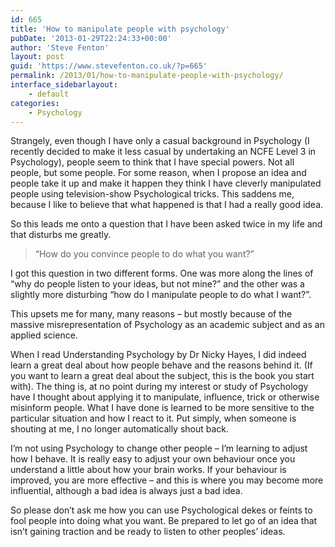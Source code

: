 ```yaml
---
id: 665
title: 'How to manipulate people with psychology'
pubDate: '2013-01-29T22:24:33+00:00'
author: 'Steve Fenton'
layout: post
guid: 'https://www.stevefenton.co.uk/?p=665'
permalink: /2013/01/how-to-manipulate-people-with-psychology/
interface_sidebarlayout:
    - default
categories:
    - Psychology
---
```


Strangely, even though I have only a casual background in Psychology (I recently decided to make it less casual by undertaking an NCFE Level 3 in Psychology), people seem to think that I have special powers. Not all people, but some people. For some reason, when I propose an idea and people take it up and make it happen they think I have cleverly manipulated people using television-show Psychological tricks. This saddens me, because I like to believe that what happened is that I had a really good idea.

So this leads me onto a question that I have been asked twice in my life and that disturbs me greatly.

> “How do you convince people to do what you want?”

I got this question in two different forms. One was more along the lines of “why do people listen to your ideas, but not mine?” and the other was a slightly more disturbing “how do I manipulate people to do what I want?”.

This upsets me for many, many reasons – but mostly because of the massive misrepresentation of Psychology as an academic subject and as an applied science.

When I read Understanding Psychology by Dr Nicky Hayes, I did indeed learn a great deal about how people behave and the reasons behind it. (If you want to learn a great deal about the subject, this is the book you start with). The thing is, at no point during my interest or study of Psychology have I thought about applying it to manipulate, influence, trick or otherwise misinform people. What I have done is learned to be more sensitive to the particular situation and how I react to it. Put simply, when someone is shouting at me, I no longer automatically shout back.

I’m not using Psychology to change other people – I’m learning to adjust how I behave. It is really easy to adjust your own behaviour once you understand a little about how your brain works. If your behaviour is improved, you are more effective – and this is where you may become more influential, although a bad idea is always just a bad idea.

So please don’t ask me how you can use Psychological dekes or feints to fool people into doing what you want. Be prepared to let go of an idea that isn’t gaining traction and be ready to listen to other peoples’ ideas.